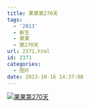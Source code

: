 ```yaml
---
title: 果果第270天
tags:
  - '2013'
  - 新生
  - 果果
  - 第270天
url: 2371.html
id: 2371
categories:
  - 图片
date: 2013-10-16 14:37:08
---
```


[![](http://photo.guolaijie.com/rooufer/uploads/2013/11/果果第270天.jpg "果果第270天")](http://photo.guolaijie.com/rooufer/uploads/2013/11/果果第270天.jpg)